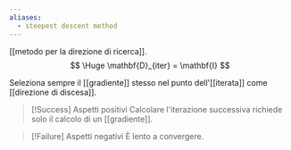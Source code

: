 ```yaml
---
aliases:
  - steepest descent method
---
```

[[metodo per la direzione di ricerca]].
$$
\Huge
\mathbf{D}_{iter} = \mathbf{I}
$$

Seleziona sempre il [[gradiente]] stesso nel punto dell'[[iterata]] come [[direzione di discesa]].

> [!Success] Aspetti positivi
> Calcolare l'iterazione successiva richiede solo il calcolo di un [[gradiente]].

> [!Failure] Aspetti negativi
> È lento a convergere.
